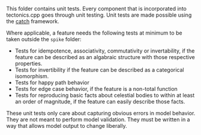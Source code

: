 This folder contains unit tests. Every component that is incorporated into tectonics.cpp goes through unit testing. Unit tests are made possible using the [catch](https://github.com/catchorg/Catch2) framework. 

Where applicable, a feature needs the following tests at minimum to be taken outside the `spike` folder:
* Tests for idempotence, associativity, commutativity or invertability, if the feature can be described as an algabraic structure with those respective properties.
* Tests for invertibility if the feature can be described as a categorical isomorphism.
* Tests for happy path behavior
* Tests for edge case behavior, if the feature is a non-total function
* Tests for reproducing basic facts about celestial bodies to within at least an order of magnitude, if the feature can easily describe those facts.

These unit tests only care about capturing obvious errors in model behavior. They are not meant to perform model validation. They must be written in a way that allows model output to change liberally. 